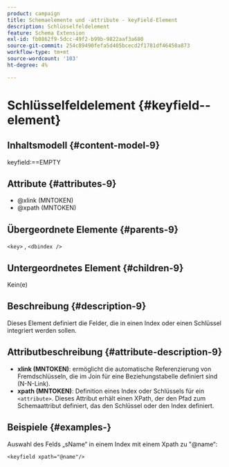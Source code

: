 ```yaml
---
product: campaign
title: Schemaelemente und -attribute - keyField-Element
description: Schlüsselfeldelement
feature: Schema Extension
exl-id: fb0862f9-5dcc-49f2-b99b-9822aaf3a680
source-git-commit: 254c89490fefa5d405bcecd2f1781df46450a873
workflow-type: tm+mt
source-wordcount: '103'
ht-degree: 4%

---
```


# Schlüsselfeldelement {#keyfield--element}


## Inhaltsmodell {#content-model-9}

keyfield:==EMPTY

## Attribute {#attributes-9}

* @xlink (MNTOKEN)
* @xpath (MNTOKEN)

## Übergeordnete Elemente {#parents-9}

`<key>` , `<dbindex />`

## Untergeordnetes Element {#children-9}

Kein(e)

## Beschreibung {#description-9}

Dieses Element definiert die Felder, die in einen Index oder einen Schlüssel integriert werden sollen.

## Attributbeschreibung {#attribute-description-9}

* **xlink (MNTOKEN)**: ermöglicht die automatische Referenzierung von Fremdschlüsseln, die im Join für eine Beziehungstabelle definiert sind (N-N-Link).
* **xpath (MNTOKEN)**: Definition eines Index oder Schlüssels für ein `<attribute>`. Dieses Attribut erhält einen XPath, der den Pfad zum Schemaattribut definiert, das den Schlüssel oder den Index definiert.

## Beispiele {#examples-}

Auswahl des Felds „sName“ in einem Index mit einem Xpath zu &quot;@name“:

```
<keyfield xpath="@name"/>
```
